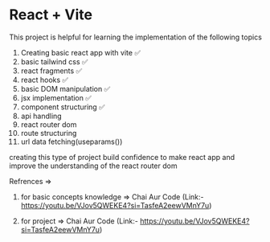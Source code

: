 # React + Vite

This project is helpful for learning the implementation of the following  topics 

1. Creating basic react app with vite ✅
2. basic tailwind css ✅
3. react fragments ✅
4. react hooks ✅
5. basic DOM manipulation ✅
6. jsx implementation ✅
7. component structuring ✅
8. api handling
9. react router dom
10. route structuring
11. url data fetching(useparams())



creating this type of project build confidence to make react app and improve the understanding of the react router dom


Refrences =>
1. for basic concepts knowledge =>
    Chai Aur Code (Link:- https://youtu.be/VJov5QWEKE4?si=TasfeA2eewVMnY7u)

2. for project =>
 Chai Aur Code (Link:- https://youtu.be/VJov5QWEKE4?si=TasfeA2eewVMnY7u)
